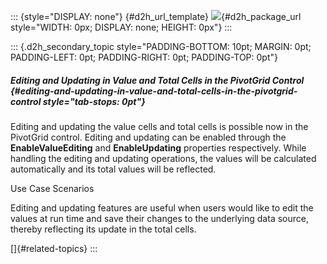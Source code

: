 ::: {style="DISPLAY: none"}
[](ms-xhelp:///?Id=d2h_url_template){#d2h_url_template} ![](!package_url!){#d2h_package_url style="WIDTH: 0px; DISPLAY: none; HEIGHT: 0px"}
:::

::: {.d2h_secondary_topic style="PADDING-BOTTOM: 10pt; MARGIN: 0pt; PADDING-LEFT: 0pt; PADDING-RIGHT: 0pt; PADDING-TOP: 0pt"}
##### Editing and Updating in Value and Total Cells in the PivotGrid Control {#editing-and-updating-in-value-and-total-cells-in-the-pivotgrid-control style="tab-stops: 0pt"}

Editing and updating the value cells and total cells is possible now in the PivotGrid control. Editing and updating can be enabled through the **EnableValueEditing** and **EnableUpdating** properties respectively. While handling the editing and updating operations, the values will be calculated automatically and its total values will be reflected.

Use Case Scenarios

Editing and updating features are useful when users would like to edit the values at run time and save their changes to the underlying data source, thereby reflecting its update in the total cells.

[]{#related-topics}
:::
